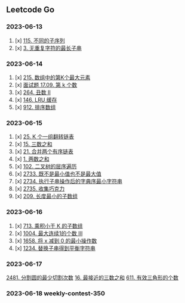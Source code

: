 ## Leetcode Go

### 2023-06-13

1. [x] [115. 不同的子序列](https://leetcode.cn/problems/distinct-subsequences/)
2. [x] [3. 无重复字符的最长子串](https://leetcode.cn/problems/longest-substring-without-repeating-characters/)

### 2023-06-14

1. [x] [215. 数组中的第K个最大元素](https://leetcode.cn/problems/kth-largest-element-in-an-array/)
2. [x] [面试题 17.09. 第 k 个数](https://leetcode.cn/problems/get-kth-magic-number-lcci/)
3. [x] [264. 丑数 II](https://leetcode.cn/problems/ugly-number-ii/)
4. [x] [146. LRU 缓存](https://leetcode.cn/problems/lru-cache/)
5. [x] [912. 排序数组](https://leetcode.cn/problems/sort-an-array/)

### 2023-06-15

1. [x] [25. K 个一组翻转链表](https://leetcode.cn/problems/reverse-nodes-in-k-group/)
2. [x] [15. 三数之和](https://leetcode.cn/problems/3sum/)
3. [x] [21. 合并两个有序链表](https://leetcode.cn/problems/merge-two-sorted-lists/)
4. [x] [1. 两数之和](https://leetcode.cn/problems/two-sum/)
5. [x] [102. 二叉树的层序遍历](https://leetcode.cn/problems/binary-tree-level-order-traversal/)
6. [x] [2733. 既不是最小值也不是最大值](https://leetcode.cn/problems/neither-minimum-nor-maximum/)
7. [x] [2734. 执行子串操作后的字典序最小字符串](https://leetcode.cn/problems/lexicographically-smallest-string-after-substring-operation/)
8. [x] [2735. 收集巧克力](https://leetcode.cn/problems/collecting-chocolates/)
9. [x] [209. 长度最小的子数组](https://leetcode.cn/problems/minimum-size-subarray-sum/)

### 2023-06-16

1. [x] [713. 乘积小于 K 的子数组](https://leetcode.cn/problems/subarray-product-less-than-k/)
2. [x] [1004. 最大连续1的个数 III](https://leetcode.cn/problems/max-consecutive-ones-iii/description/)
3. [x] [1658. 将 x 减到 0 的最小操作数](https://leetcode.cn/problems/minimum-operations-to-reduce-x-to-zero/description/)
4. [x] [1234. 替换子串得到平衡字符串](https://leetcode.cn/problems/replace-the-substring-for-balanced-string/)

### 2023-06-17

[2481. 分割圆的最少切割次数](https://leetcode.cn/problems/minimum-cuts-to-divide-a-circle/description/)
[16. 最接近的三数之和](https://leetcode.cn/problems/3sum-closest/description/)
[611. 有效三角形的个数](https://leetcode.cn/problems/valid-triangle-number/description/)

### 2023-06-18 weekly-contest-350


